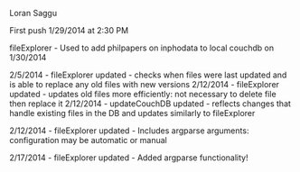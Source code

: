 Loran Saggu

First push 1/29/2014 at 2:30 PM

fileExplorer - Used to add philpapers on inphodata to local couchdb on 1/30/2014

2/5/2014 - fileExplorer updated - checks when files were last updated and is able to replace any old files with new versions
2/12/2014 - fileExplorer updated - updates old files more efficiently: not necessary to delete file then replace it
2/12/2014 - updateCouchDB updated - reflects changes that handle existing files in the DB and updates similarly to fileExplorer

2/12/2014 - fileExplorer updated - Includes argparse arguments: configuration may be automatic or manual

2/17/2014 - fileExplorer updated - Added argparse functionality!